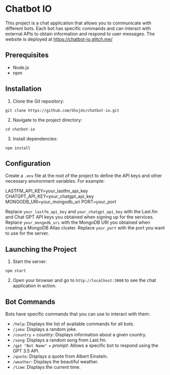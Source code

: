 # Chatbot IO

This project is a chat application that allows you to communicate with different bots. Each bot has specific commands and can interact with external APIs to obtain information and respond to user messages. The website is deployed at https://chatbot-io.glitch.me/

## Prerequisites

- Node.js
- npm

## Installation

1. Clone the Git repository:

`git clone https://github.com/Shxjds/chatbot-io.git`

2. Navigate to the project directory:

`cd chatbot-io`

3. Install dependencies:

`npm install`

## Configuration

Create a `.env` file at the root of the project to define the API keys and other necessary environment variables. For example:

LASTFM_API_KEY=your_lastfm_api_key
CHATGPT_API_KEY=your_chatgpt_api_key
MONGODB_URI=your_mongodb_uri
PORT=your_port

Replace `your_lastfm_api_key` and `your_chatgpt_api_key` with the Last.fm and Chat GPT API keys you obtained when signing up for the services.
Replace `your_mongodb_uri` with the MongoDB URI you obtained when creating a MongoDB Atlas cluster.
Replace `your_port` with the port you want to use for the server.

## Launching the Project

1. Start the server:

`npm start`

2. Open your browser and go to `http://localhost:3000` to see the chat application in action.

## Bot Commands

Bots have specific commands that you can use to interact with them:

- `/help`: Displays the list of available commands for all bots.
- `/joke`: Displays a random joke.
- `/country` + *country*: Displays information about a given country.
- `/song`: Displays a random song from Last.fm.
- `/gpt "Bot Name"` + *prompt*: Allows a specific bot to respond using the GPT 3.5 API.
- `/quote`: Displays a quote from Albert Einstein.
- `/weather`: Displays the beautiful weather.
- `/time`: Displays the current time.